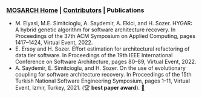 ### [MOSARCH Home](./) | [Contributors](./people.html) | Publications
-  M. Elyasi, M.E. Simitcioglu, A. Saydemir, A. Ekici, and H. Sozer. HYGAR: A hybrid genetic
algorithm for software architecture recovery. In Proceedings of the 37th ACM Symposium on
Applied Computing, pages 1417–1424, Virtual Event, 2022. 
- E. Ersoy and H. Sozer. Effort estimation for architectural refactoring of data tier software. In
Proceedings of the 19th IEEE International Conference on Software Architecture, pages 80–89,
Virtual Event, 2022.
- A. Saydemir, E. Simitcioglu, and H. Sozer. On the use of evolutionary coupling for
software architecture recovery. In Proceedings of the 15th Turkish National Software Engineering
Symposium, pages 1–11, Virtual Event, Izmir, Turkey, 2021. (:trophy: **best paper award**). [:page_with_curl:](https://drive.google.com/file/u/0/d/1X-qxxgmCIv_Yol5XEFd-D6fjhzSSwqyi/view)
